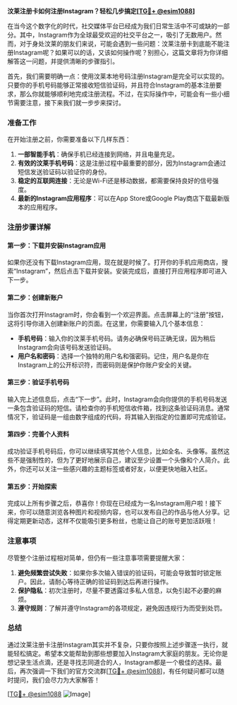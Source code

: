 **汶莱注册卡如何注册Instagram？轻松几步搞定[[TG💪+ @esim1088](https://t.me/s/esim1088)]**

在当今这个数字化的时代，社交媒体平台已经成为我们日常生活中不可或缺的一部分。其中，Instagram作为全球最受欢迎的社交平台之一，吸引了无数用户。然而，对于身处汶莱的朋友们来说，可能会遇到一些问题：汶莱注册卡到底能不能注册Instagram呢？如果可以的话，又该如何操作呢？别担心，这篇文章将为你详细解答这一问题，并提供清晰的步骤指引。

首先，我们需要明确一点：使用汶莱本地号码注册Instagram是完全可以实现的。只要你的手机号码能够正常接收短信验证码，并且符合Instagram的基本注册要求，那么你就能够顺利地完成注册流程。不过，在实际操作中，可能会有一些小细节需要注意，接下来我们就一步步来探讨。

### 准备工作

在开始注册之前，你需要准备以下几样东西：

1. **一部智能手机**：确保手机已经连接到网络，并且电量充足。
2. **有效的汶莱手机号码**：这是注册过程中最重要的部分，因为Instagram会通过短信发送验证码以验证你的身份。
3. **稳定的互联网连接**：无论是Wi-Fi还是移动数据，都需要保持良好的信号强度。
4. **最新的Instagram应用程序**：可以在App Store或Google Play商店下载最新版本的应用程序。

### 注册步骤详解

#### 第一步：下载并安装Instagram应用

如果你还没有下载Instagram应用，现在就是时候了。打开你的手机应用商店，搜索“Instagram”，然后点击下载并安装。安装完成后，直接打开应用程序即可进入下一步。

#### 第二步：创建新账户

当你首次打开Instagram时，你会看到一个欢迎界面。点击屏幕上的“注册”按钮，这将引导你进入创建新账户的页面。在这里，你需要输入几个基本信息：

- **手机号码**：输入你的汶莱手机号码。请务必确保号码正确无误，因为稍后Instagram会向该号码发送验证码。
- **用户名和密码**：选择一个独特的用户名和强密码。记住，用户名是你在Instagram上的公开标识符，而密码则是保护你账户安全的关键。

#### 第三步：验证手机号码

输入完上述信息后，点击“下一步”。此时，Instagram会向你提供的手机号码发送一条包含验证码的短信。请检查你的手机短信收件箱，找到这条验证码消息。通常情况下，验证码是一组由数字组成的代码，将其输入到指定的位置即可完成验证。

#### 第四步：完善个人资料

成功验证手机号码后，你可以继续填写其他个人信息，比如全名、头像等。虽然这些不是强制性的，但为了更好地展示自己，建议至少设置一个头像和个人简介。此外，你还可以关注一些感兴趣的主题标签或者好友，以便更快地融入社区。

#### 第五步：开始探索

完成以上所有步骤之后，恭喜你！你现在已经成为一名Instagram用户啦！接下来，你可以随意浏览各种图片和视频内容，也可以发布自己的作品与他人分享。记得定期更新动态，这样不仅能吸引更多粉丝，也能让自己的账号更加活跃哦！

### 注意事项

尽管整个注册过程相对简单，但仍有一些注意事项需要提醒大家：

1. **避免频繁尝试失败**：如果你多次输入错误的验证码，可能会导致暂时锁定账户。因此，请耐心等待正确的验证码到达后再进行操作。
2. **保护隐私**：初次注册时，尽量不要透露过多私人信息，以免引起不必要的麻烦。
3. **遵守规则**：了解并遵守Instagram的各项规定，避免因违规行为而受到处罚。

### 总结

通过汶莱注册卡注册Instagram其实并不复杂，只要你按照上述步骤逐一执行，就能轻松搞定。希望本文能帮助到那些想要加入Instagram大家庭的朋友。无论你是想记录生活点滴，还是寻找志同道合的人，Instagram都是一个极佳的选择。最后，再次强调一下我们的官方交流群[[TG💪+ @esim1088](https://t.me/s/esim1088)]，有任何疑问都可以随时提问，我们会尽力为大家解答！

[[TG💪+ @esim1088](https://t.me/s/esim1088) ![Image](https://i.postimg.cc/4NQfJmqS/Snipaste-2025-05-13-00-14-12.png)]